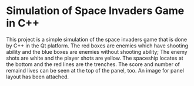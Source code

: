 # Simulation of Space Invaders Game in C++
This project is a simple simulation of the space invaders game that is done by C++ in the Qt platform.
The red boxes are enemies which have shooting ability and the blue boxes are enemies without shooting ability; The enemy shots are white and the player shots are yellow. The spaceship locates at the bottom and the red lines are the trenches. The score and number of remaind lives can be seen at the top of the panel, too. An image for panel layout has been attached.
